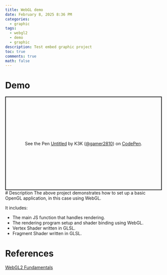 ```yaml
---
title: WebGL demo
date: February 8, 2025 8:36 PM
categories:
  - graphic
tags:
  - webgl2
  - demo
  - graphic
description: Test embed graphic project
toc: true
comments: true
math: false
---
```


# Demo
<div style="left: 0; width: 100%; position:relative; aspect-ratio: 3/1;">
<p class="codepen" data-height="300" data-default-tab="result" data-slug-hash="LEYPGeK" data-pen-title="Untitled" data-user="gamer2810" style="height: 300px; box-sizing: border-box; display: flex; align-items: center; justify-content: center; border: 2px solid; margin: 1em 0; padding: 1em;">
  <span>See the Pen <a href="https://codepen.io/gamer2810/pen/LEYPGeK">
  Untitled</a> by K3K (<a href="https://codepen.io/gamer2810">@gamer2810</a>)
  on <a href="https://codepen.io">CodePen</a>.</span>
</p>
<script async src="https://public.codepenassets.com/embed/index.js"></script>
</div>
# Description
The above project demonstrates how to set up a basic OpenGL application, in this case using WebGL.

It includes:
- The main JS function that handles rendering.
- The rendering program setup and shader binding using WebGL.
- Vertex Shader written in GLSL.
- Fragment Shader written in GLSL.

# References
[WebGL2 Fundamentals](https://webgl2fundamentals.org/webgl/lessons/webgl-fundamentals.html)

